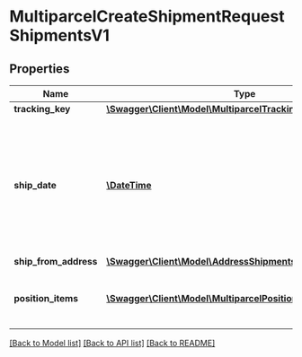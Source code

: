 # MultiparcelCreateShipmentRequestShipmentsV1

## Properties
Name | Type | Description | Notes
------------ | ------------- | ------------- | -------------
**tracking_key** | [**\Swagger\Client\Model\MultiparcelTrackingKeyShipmentsV1**](MultiparcelTrackingKeyShipmentsV1.md) |  | 
**ship_date** | [**\DateTime**](\DateTime.md) | The date that the shipment is handed over to the carrier. Must be a valid UTC dateTime according to ISO 8601. | 
**ship_from_address** | [**\Swagger\Client\Model\AddressShipmentsV1**](AddressShipmentsV1.md) |  | 
**position_items** | [**\Swagger\Client\Model\MultiparcelPositionItemShipmentsV1[]**](MultiparcelPositionItemShipmentsV1.md) | The position items included in shipment. | 

[[Back to Model list]](../../README.md#documentation-for-models) [[Back to API list]](../../README.md#documentation-for-api-endpoints) [[Back to README]](../../README.md)

